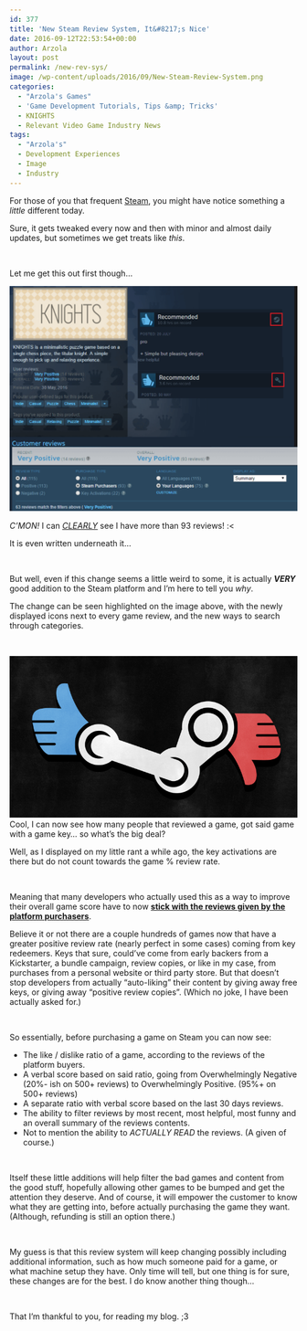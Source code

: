 ```yaml
---
id: 377
title: 'New Steam Review System, It&#8217;s Nice'
date: 2016-09-12T22:53:54+00:00
author: Arzola
layout: post
permalink: /new-rev-sys/
image: /wp-content/uploads/2016/09/New-Steam-Review-System.png
categories:
  - "Arzola's Games"
  - 'Game Development Tutorials, Tips &amp; Tricks'
  - KNIGHTS
  - Relevant Video Game Industry News
tags:
  - "Arzola's"
  - Development Experiences
  - Image
  - Industry
---
```

For those of you that frequent [Steam](http://store.steampowered.com/), you might have notice something a _little_ different today.

Sure, it gets tweaked every now and then with minor and almost daily updates, but sometimes we get treats like _this_.

&nbsp;

Let me get this out first though&#8230;

<a href="/images/posts/2016/09/New-Steam-Review-System.png" target="_blank" rel="noopener"><img class="aligncenter wp-image-378 size-large" src="/images/posts/2016/09/New-Steam-Review-System.png" alt="new-steam-review-system"   /></a>

_C&#8217;MON!_ I can <span style="text-decoration: underline;"><em>CLEARLY</em></span> see I have more than 93 reviews! :<

It is even written underneath it&#8230;

&nbsp;

But well, even if this change seems a little weird to some, it is actually _**VERY**_ good addition to the Steam platform and I&#8217;m here to tell you _why_.

The change can be seen highlighted on the image above, with the newly displayed icons next to every game review, and the new ways to search through categories.

&nbsp;

<a href="/images/posts/2016/09/Review-Karma.png" target="_blank" rel="noopener"><img class="alignleft wp-image-380 size-medium" src="/images/posts/2016/09/Review-Karma.png" alt="review-karma"   /></a>Cool, I can now see how many people that reviewed a game, got said game with a game key&#8230; so what&#8217;s the big deal?

Well, as I displayed on my little rant a while ago, the key activations are there but do not count towards the game % review rate.

&nbsp;

Meaning that many developers who actually used this as a way to improve their overall game score have to now <span style="text-decoration: underline;"><strong>stick with the reviews given by the platform purchasers</strong></span>.

Believe it or not there are a couple hundreds of games now that have a greater positive review rate (nearly perfect in some cases) coming from key redeemers. Keys that sure, could&#8217;ve come from early backers from a Kickstarter, a bundle campaign, review copies, or like in my case, from purchases from a personal website or third party store. But that doesn&#8217;t stop developers from actually &#8220;auto-liking&#8221; their content by giving away free keys, or giving away &#8220;positive review copies&#8221;. (Which no joke, I have been actually asked for.)

&nbsp;

So essentially, before purchasing a game on Steam you can now see:

  * The like / dislike ratio of a game, according to the reviews of the platform buyers.
  * A verbal score based on said ratio, going from Overwhelmingly Negative (20%- ish on 500+ reviews) to Overwhelmingly Positive. (95%+ on 500+ reviews)
  * A separate ratio with verbal score based on the last 30 days reviews.
  * The ability to filter reviews by most recent, most helpful, most funny and an overall summary of the reviews contents.
  * Not to mention the ability to _ACTUALLY READ_ the reviews. (A given of course.)

&nbsp;

Itself these little additions will help filter the bad games and content from the good stuff, hopefully allowing other games to be bumped and get the attention they deserve. And of course, it will empower the customer to know what they are getting into, before actually purchasing the game they want. (Although, refunding is still an option there.)

&nbsp;

My guess is that this review system will keep changing possibly including additional information, such as how much someone paid for a game, or what machine setup they have. Only time will tell, but one thing is for sure, these changes are for the best. I do know another thing though&#8230;

&nbsp;

That I&#8217;m thankful to you, for reading my blog. ;3

<!-- AddThis Advanced Settings generic via filter on the_content -->

<!-- AddThis Share Buttons generic via filter on the_content -->